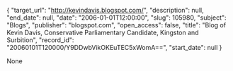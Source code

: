 {
  "target_url": "http://kevindavis.blogspot.com/", 
  "description": null, 
  "end_date": null, 
  "date": "2006-01-01T12:00:00", 
  "slug": 105980, 
  "subject": "Blogs", 
  "publisher": "blogspot.com", 
  "open_access": false, 
  "title": "Blog of Kevin Davis, Conservative Parliamentary Candidate, Kingston and Surbition", 
  "record_id": "20060101T120000/Y9DDwbVikOKEuTEC5xWomA==", 
  "start_date": null
}

None